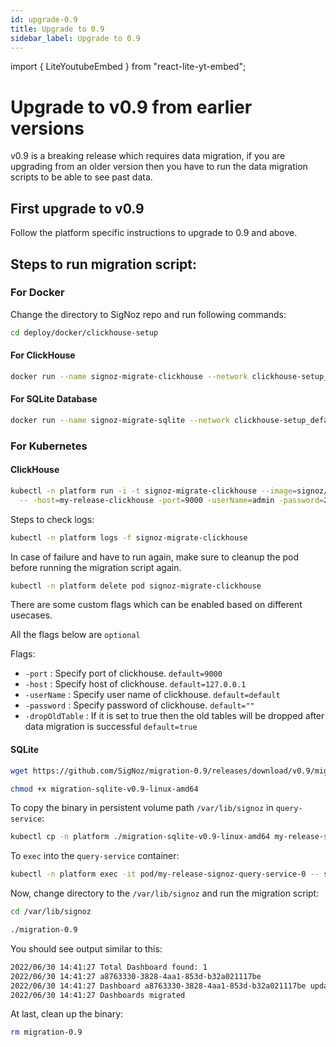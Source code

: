 ```yaml
---
id: upgrade-0.9
title: Upgrade to 0.9
sidebar_label: Upgrade to 0.9
---
```

import { LiteYoutubeEmbed } from "react-lite-yt-embed";

# Upgrade to v0.9 from earlier versions

v0.9 is a breaking release which requires data migration, if you are upgrading from an older version then you have to run the data migration scripts to be able to see past data.

## First upgrade to v0.9

Follow the platform specific instructions to upgrade to 0.9 and above.

## Steps to run migration script:

### For Docker

Change the directory to SigNoz repo and run following commands:

```bash
cd deploy/docker/clickhouse-setup
```

#### For ClickHouse

```bash
docker run --name signoz-migrate-clickhouse --network clickhouse-setup_default -it signoz/migrate:0.9-clickhouse -host=clickhouse -port=9000
```

#### For SQLite Database

```bash
docker run --name signoz-migrate-sqlite --network clickhouse-setup_default -it -v $PWD/data/signoz/:/var/lib/signoz/ signoz/migrate:0.9-sqlite -dataSource /var/lib/signoz/signoz.db
```


### For Kubernetes

#### ClickHouse

```bash
kubectl -n platform run -i -t signoz-migrate-clickhouse --image=signoz/migrate:0.9-clickhouse --restart='Never' \
  -- -host=my-release-clickhouse -port=9000 -userName=admin -password=27ff0399-0d3a-4bd8-919d-17c2181e6fb9
```

Steps to check logs:

```bash
kubectl -n platform logs -f signoz-migrate-clickhouse
```

In case of failure and have to run again, make sure to cleanup the pod before running the migration script again.

```bash
kubectl -n platform delete pod signoz-migrate-clickhouse
```

There are some custom flags which can be enabled based on different usecases.

All the flags below are `optional`

Flags:

- `-port` : Specify port of clickhouse. `default=9000`
- `-host` : Specify host of clickhouse. `default=127.0.0.1`
- `-userName` : Specify user name of clickhouse. `default=default`
- `-password` : Specify password of clickhouse. `default=""`
- `-dropOldTable` : If it is set to true then the old tables will be dropped after data migration is successful `default=true`

#### SQLite

```bash
wget https://github.com/SigNoz/migration-0.9/releases/download/v0.9/migration-sqlite-v0.9-linux-amd64

chmod +x migration-sqlite-v0.9-linux-amd64

```

To copy the binary in persistent volume path `/var/lib/signoz` in `query-service`:

```bash
kubectl cp -n platform ./migration-sqlite-v0.9-linux-amd64 my-release-signoz-query-service-0:/var/lib/signoz/migration-0.9
```

To `exec` into the `query-service` container:

```bash
kubectl -n platform exec -it pod/my-release-signoz-query-service-0 -- sh
```

Now, change directory to the `/var/lib/signoz` and run the migration script:

```bash
cd /var/lib/signoz

./migration-0.9
```

You should see output similar to this:

```bash
2022/06/30 14:41:27 Total Dashboard found: 1
2022/06/30 14:41:27 a8763330-3828-4aa1-853d-b32a021117be
2022/06/30 14:41:27 Dashboard a8763330-3828-4aa1-853d-b32a021117be updated
2022/06/30 14:41:27 Dashboards migrated
```

At last, clean up the binary:

```bash
rm migration-0.9
```
